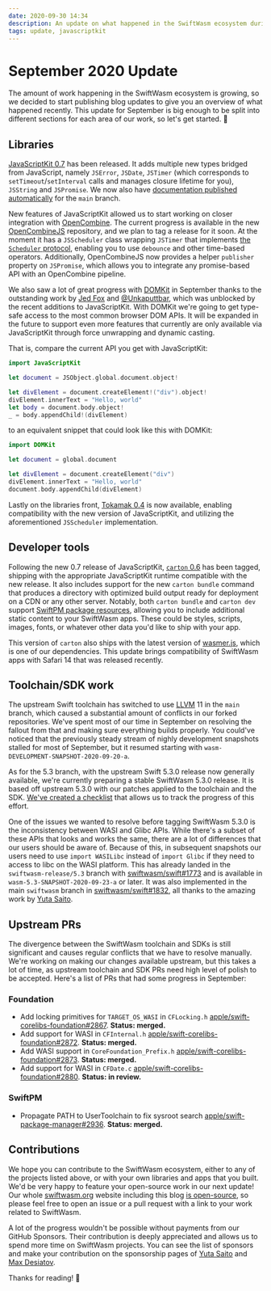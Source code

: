 ```yaml
---
date: 2020-09-30 14:34
description: An update on what happened in the SwiftWasm ecosystem during September 2020.
tags: update, javascriptkit
---
```

# September 2020 Update

The amount of work happening in the SwiftWasm ecosystem is growing, so we decided to start 
publishing blog updates to give you an overview of what happened recently. This update for
September is big enough to be split into different sections for each area of our work, so let's
get started. 🙂

## Libraries

[JavaScriptKit 0.7](https://github.com/swiftwasm/JavaScriptKit/releases/tag/0.7.0) has been
released. It adds multiple new types bridged from JavaScript, 
namely `JSError`, `JSDate`, `JSTimer` (which corresponds to `setTimeout`/`setInterval` calls and 
manages closure lifetime for you), `JSString` and `JSPromise`. We now also have [documentation 
published automatically](https://swiftwasm.github.io/JavaScriptKit/) for the `main` branch.

New features of JavaScriptKit allowed us to start working on closer integration with
[OpenCombine](https://github.com/OpenCombine/OpenCombine). The current progress is available in the
new [OpenCombineJS](https://github.com/swiftwasm/OpenCombineJS) repository, and we plan to tag a
release for it soon. At the moment it has a `JSScheduler` class wrapping `JSTimer` that implements
[the `Scheduler` protocol](https://developer.apple.com/documentation/combine/scheduler), enabling
you to use `debounce` and other time-based operators. Additionally, OpenCombineJS now provides a
helper `publisher` property on `JSPromise`, which allows you to integrate any promise-based API with
an OpenCombine pipeline.

We also saw a lot of great progress with [DOMKit](https://github.com/swiftwasm/DOMKit) in September
thanks to the outstanding work by [Jed Fox](https://jedfox.com/) and
[@Unkaputtbar](https://github.com/Unkaputtbar), which was unblocked by the recent additions to
JavaScriptKit. With DOMKit we're going to get type-safe access to the most common browser DOM APIs.
It will be expanded in the future to support even more features that currently are only available
via JavaScriptKit through force unwrapping and dynamic casting.

That is, compare the current API you get with JavaScriptKit:

```swift
import JavaScriptKit

let document = JSObject.global.document.object!

let divElement = document.createElement!("div").object!
divElement.innerText = "Hello, world"
let body = document.body.object!
_ = body.appendChild!(divElement)
```

to an equivalent snippet that could look like this with DOMKit:

```swift
import DOMKit

let document = global.document

let divElement = document.createElement("div")
divElement.innerText = "Hello, world"
document.body.appendChild(divElement)
```

Lastly on the libraries front, [Tokamak 0.4](https://github.com/TokamakUI/Tokamak/releases) is now
available, enabling compatibility with the new version of JavaScriptKit, and utilizing the 
aforementioned `JSScheduler` implementation.

## Developer tools

Following the new 0.7 release of JavaScriptKit, [`carton`
0.6](https://github.com/swiftwasm/carton/releases/tag/0.6.0) has been tagged, shipping with the
appropriate JavaScriptKit runtime compatible with the new release. It also includes support for the
new `carton bundle` command that produces a directory with optimized build output ready for
deployment on a CDN or any other server. Notably, both `carton bundle` and `carton dev` support
[SwiftPM package
resources](https://github.com/apple/swift-evolution/blob/master/proposals/0271-package-manager-resources.md),
allowing you to include additional static content to your SwiftWasm apps. These could be styles,
scripts, images, fonts, or whatever other data you'd like to ship with your app.

This version of `carton` also ships with the latest version of
[wasmer.js](https://github.com/wasmerio/wasmer-js/), which is one of our dependencies. This update
brings compatibility of SwiftWasm apps with Safari 14 that was released recently.

## Toolchain/SDK work

The upstream Swift toolchain has switched to use [LLVM](http://llvm.org) 11 in the `main` branch,
which caused a substantial amount of conflicts in our forked repositories. We've spent most of
our time in September on resolving the fallout from that and making sure everything builds properly.
You could've noticed that the previously steady stream of nighly development snapshots stalled for
most of September, but it resumed starting with `wasm-DEVELOPMENT-SNAPSHOT-2020-09-20-a`.

As for the 5.3 branch, with the upstream Swift 5.3.0 release now generally available, we're 
currently preparing a stable SwiftWasm 5.3.0 release. It is based off upstream 5.3.0
with our patches applied to the toolchain and the SDK. [We've created a
checklist](https://github.com/swiftwasm/swift/issues/1759) that allows us to track the
progress of this effort. 

One of the issues we wanted to resolve before tagging SwiftWasm 5.3.0 is the inconsistency between
WASI and Glibc APIs. While there's a subset of these APIs that looks and works the same, there are a
lot of differences that our users should be aware of. Because of this, in subsequent snapshots our
users need to use `import WASILibc` instead of `import Glibc` if they need to access to libc on the
WASI platform. This has already landed in the `swiftwasm-release/5.3` branch with
[swiftwasm/swift#1773](https://github.com/swiftwasm/swift/pull/1773) and is available
in `wasm-5.3-SNAPSHOT-2020-09-23-a` or later. It was also implemented in the main `swiftwasm` branch
in [swiftwasm/swift#1832](https://github.com/swiftwasm/swift/pull/1832), all thanks to the amazing
work by [Yuta Saito](https://github.com/sponsors/kateinoigakukun).

## Upstream PRs

The divergence between the SwiftWasm toolchain and SDKs is still significant and causes regular
conflicts that we have to resolve manually. We're working on making our changes available upstream,
but this takes a lot of time, as upstream toolchain and SDK PRs need high level of polish to be
accepted. Here's a list of PRs that had some progress in September:

### Foundation

* Add locking primitives for `TARGET_OS_WASI` in `CFLocking.h`
  [apple/swift-corelibs-foundation#2867](https://github.com/apple/swift-corelibs-foundation/pull/2867).
  **Status: merged.**
* Add support for WASI in `CFInternal.h`
  [apple/swift-corelibs-foundation#2872](https://github.com/apple/swift-corelibs-foundation/pull/2872).
  **Status: merged.**
* Add WASI support in `CoreFoundation_Prefix.h`
  [apple/swift-corelibs-foundation#2873](https://github.com/apple/swift-corelibs-foundation/pull/2873).
  **Status: merged.**
* Add support for WASI in `CFDate.c`
  [apple/swift-corelibs-foundation#2880](https://github.com/apple/swift-corelibs-foundation/pull/2880).
  **Status: in review.**

### SwiftPM

* Propagate PATH to UserToolchain to fix sysroot search
  [apple/swift-package-manager#2936](https://github.com/apple/swift-package-manager/pull/2936).
  **Status: merged.**

## Contributions

We hope you can contribute to the SwiftWasm ecosystem, either to any of the projects listed above,
or with your own libraries and apps that you built. We'd be very happy to feature your open-source
work in our next update! Our whole [swiftwasm.org](https://swiftwasm.org) website including this
blog [is open-source](https://github.com/swiftwasm/swiftwasm.org), so please feel free to open
an issue or a pull request with a link to your work related to SwiftWasm.

A lot of the progress wouldn't be possible without payments from our GitHub Sponsors. Their
contribution is deeply appreciated and allows us to spend more time on SwiftWasm projects. You can
see the list of sponsors and make your contribution on the sponsorship pages of [Yuta
Saito](https://github.com/sponsors/kateinoigakukun) and [Max
Desiatov](https://github.com/sponsors/MaxDesiatov).

Thanks for reading! 👋